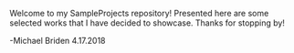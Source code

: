 Welcome to my SampleProjects repository! Presented here are some selected works that I have decided to showcase. Thanks for stopping by!

-Michael Briden
4.17.2018
